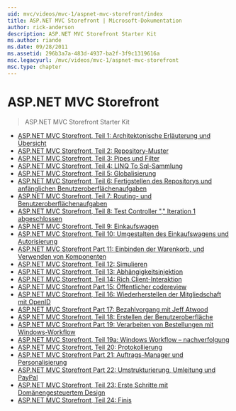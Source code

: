 ```yaml
---
uid: mvc/videos/mvc-1/aspnet-mvc-storefront/index
title: ASP.NET MVC Storefront | Microsoft-Dokumentation
author: rick-anderson
description: ASP.NET MVC Storefront Starter Kit
ms.author: riande
ms.date: 09/28/2011
ms.assetid: 296b3a7a-483d-4937-ba2f-3f9c1319616a
msc.legacyurl: /mvc/videos/mvc-1/aspnet-mvc-storefront
msc.type: chapter
---
```

<a name="aspnet-mvc-storefront"></a>ASP.NET MVC Storefront
====================
> ASP.NET MVC Storefront Starter Kit


- [ASP.NET MVC Storefront, Teil 1: Architektonische Erläuterung und Übersicht](aspnet-mvc-storefront-part-1-architectural-discussion-and-overview.md)
- [ASP.NET MVC Storefront, Teil 2: Repository-Muster](aspnet-mvc-storefront-part-2-the-repository-pattern.md)
- [ASP.NET MVC Storefront, Teil 3: Pipes und Filter](aspnet-mvc-storefront-part-3-pipes-and-filters.md)
- [ASP.NET MVC Storefront, Teil 4: LINQ To Sql-Sammlung](aspnet-mvc-storefront-part-4-linq-to-sql-spike.md)
- [ASP.NET MVC Storefront, Teil 5: Globalisierung](aspnet-mvc-storefront-part-5-globalization.md)
- [ASP.NET MVC Storefront, Teil 6: Fertigstellen des Repositorys und anfänglichen Benutzeroberflächenaufgaben](aspnet-mvc-storefront-part-6-finishing-the-repository-and-initial-ui-work.md)
- [ASP.NET MVC Storefront, Teil 7: Routing- und Benutzeroberflächenaufgaben](aspnet-mvc-storefront-part-7-routing-and-ui-work.md)
- [ASP.NET MVC Storefront, Teil 8: Test Controller "," Iteration 1 abgeschlossen](aspnet-mvc-storefront-part-8-testing-controllers-iteration-1-complete.md)
- [ASP.NET MVC Storefront, Teil 9: Einkaufswagen](aspnet-mvc-storefront-part-9-the-shopping-cart.md)
- [ASP.NET MVC Storefront, Teil 10: Umgestalten des Einkaufswagens und Autorisierung](aspnet-mvc-storefront-part-10-shopping-cart-refactor-and-authorization.md)
- [ASP.NET MVC Storefront Part 11: Einbinden der Warenkorb, und Verwenden von Komponenten](aspnet-mvc-storefront-part-11-hooking-up-the-shopping-cart-and-using-components.md)
- [ASP.NET MVC Storefront, Teil 12: Simulieren](aspnet-mvc-storefront-part-12-mocking.md)
- [ASP.NET MVC Storefront, Teil 13: Abhängigkeitsinjektion](aspnet-mvc-storefront-part-13-dependency-injection.md)
- [ASP.NET MVC Storefront, Teil 14: Rich Client-Interaktion](aspnet-mvc-storefront-part-14-rich-client-interaction.md)
- [ASP.NET MVC Storefront Part 15: Öffentlicher codereview](aspnet-mvc-storefront-part-15-public-code-review.md)
- [ASP.NET MVC Storefront, Teil 16: Wiederherstellen der Mitgliedschaft mit OpenID](aspnet-mvc-storefront-part-16-membership-redo-with-openid.md)
- [ASP.NET MVC Storefront Part 17: Bezahlvorgang mit Jeff Atwood](aspnet-mvc-storefront-part-17-checkout-with-jeff-atwood.md)
- [ASP.NET MVC Storefront, Teil 18: Erstellen der Benutzeroberfläche](aspnet-mvc-storefront-part-18-creating-an-experience.md)
- [ASP.NET MVC Storefront Part 19: Verarbeiten von Bestellungen mit Windows-Workflow](aspnet-mvc-storefront-part-19-processing-orders-with-windows-workflow.md)
- [ASP.NET MVC Storefront, Teil 19a: Windows Workflow – nachverfolgung](aspnet-mvc-storefront-part-19a-windows-workflow-followup.md)
- [ASP.NET MVC Storefront, Teil 20: Protokollierung](aspnet-mvc-storefront-part-20-logging.md)
- [ASP.NET MVC Storefront Part 21: Auftrags-Manager und Personalisierung](aspnet-mvc-storefront-part-21-order-manager-and-personalization.md)
- [ASP.NET MVC Storefront Part 22: Umstrukturierung, Umleitung und PayPal](aspnet-mvc-storefront-part-22-restructuring-rerouting-and-paypal.md)
- [ASP.NET MVC Storefront, Teil 23: Erste Schritte mit Domänengesteuertem Design](aspnet-mvc-storefront-part-23-getting-started-with-domain-driven-design.md)
- [ASP.NET MVC Storefront, Teil 24: Finis](aspnet-mvc-storefront-part-24-finis.md)
